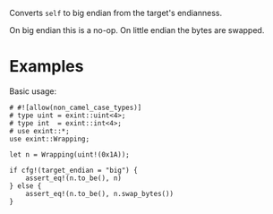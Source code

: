 Converts `self` to big endian from the target's endianness.

On big endian this is a no-op. On little endian the bytes are swapped.

# Examples

Basic usage:

```
# #![allow(non_camel_case_types)]
# type uint = exint::uint<4>;
# type int  = exint::int<4>;
# use exint::*;
use exint::Wrapping;

let n = Wrapping(uint!(0x1A));

if cfg!(target_endian = "big") {
    assert_eq!(n.to_be(), n)
} else {
    assert_eq!(n.to_be(), n.swap_bytes())
}
```

